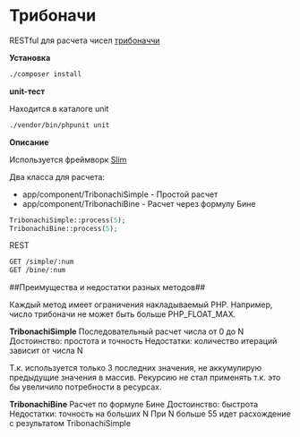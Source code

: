 # Трибоначи
RESTful для расчета чисел [трибоначчи](https://ru.wikipedia.org/wiki/%D0%A7%D0%B8%D1%81%D0%BB%D0%B0_%D1%82%D1%80%D0%B8%D0%B1%D0%BE%D0%BD%D0%B0%D1%87%D1%87%D0%B8)

**Установка**
```bash
./composer install
```

**unit-тест**

Находится в каталоге unit
```bash
./vendor/bin/phpunit unit
```

**Описание**

Используется фреймворк [Slim](https://www.slimframework.com/) 

Два класса для расчета:
* app/component/TribonachiSimple - Простой расчет
* app/component/TribonachiBine - Расчет через формулу Бине

```php
TribonachiSimple::process(5);
TribonachiBine::process(5);
```

REST
```bash
GET /simple/:num
GET /bine/:num
```

##Преимущества и недостатки разных методов##

Каждый метод имеет ограничения накладываемый PHP. 
Например, число трибоначи не может быть больше PHP_FLOAT_MAX.

**TribonachiSimple**
Последовательный расчет числа от 0 до N
Достоинство: простота и точность
Недостатки: количество итераций зависит от числа N

Т.к. используется только 3 последних значения, не аккумулирую предыдущие значения в массив.
Рекурсию не стал применять т.к. это бы увеличило потребности в ресурсах.

**TribonachiBine**
Расчет по формуле Бине
Достоинство: быстрота
Недостатки: точность на больших N
При N больше 55 идет расхождение с результатом TribonachiSimple

